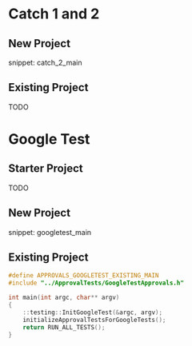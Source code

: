 # Catch 1 and 2

## New Project

snippet: catch_2_main

## Existing Project

TODO

# Google Test

## Starter Project

TODO

## New Project

snippet: googletest_main

## Existing Project

``` cpp
#define APPROVALS_GOOGLETEST_EXISTING_MAIN
#include "../ApprovalTests/GoogleTestApprovals.h"

int main(int argc, char** argv)
{
    ::testing::InitGoogleTest(&argc, argv);
    initializeApprovalTestsForGoogleTests();
    return RUN_ALL_TESTS();
}
```
